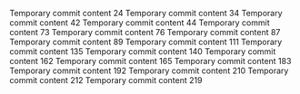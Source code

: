 Temporary commit content 24
Temporary commit content 34
Temporary commit content 42
Temporary commit content 44
Temporary commit content 73
Temporary commit content 76
Temporary commit content 87
Temporary commit content 89
Temporary commit content 111
Temporary commit content 135
Temporary commit content 140
Temporary commit content 162
Temporary commit content 165
Temporary commit content 183
Temporary commit content 192
Temporary commit content 210
Temporary commit content 212
Temporary commit content 219
